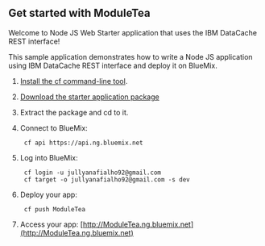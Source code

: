 Get started with ModuleTea
-----------------------------------

Welcome to Node JS Web Starter application that uses the IBM DataCache REST interface!

This sample application demonstrates how to write a Node JS application using IBM DataCache REST interface and deploy it on BlueMix.

1. [Install the cf command-line tool](https://www.ng.bluemix.net/docs/redirect.jsp?name=cf-instructions).
2. [Download the starter application package](https://ace.ng.bluemix.net:443/rest/../rest/apps/2b274b3e-d5e7-4627-9289-da3a30c809be/starter-download)
3. Extract the package and cd to it.
4. Connect to BlueMix:

		cf api https://api.ng.bluemix.net

5. Log into BlueMix:

		cf login -u jullyanafialho92@gmail.com
		cf target -o jullyanafialho92@gmail.com -s dev
		
6. Deploy your app:

		cf push ModuleTea

7. Access your app: [http://ModuleTea.ng.bluemix.net](http://ModuleTea.ng.bluemix.net)
